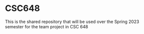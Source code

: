 # CSC648
This is the shared repository that will be used over the Spring 2023 semester for the team project in CSC 648 
